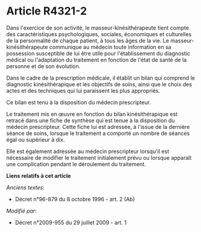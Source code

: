 # Article R4321-2

Dans l'exercice de son activité, le masseur-kinésithérapeute tient compte des caractéristiques psychologiques, sociales,
économiques et culturelles de la personnalité de chaque patient, à tous les âges de la vie. Le masseur-kinésithérapeute
communique au médecin toute information en sa possession susceptible de lui être utile pour l'établissement du diagnostic
médical ou l'adaptation du traitement en fonction de l'état de santé de la personne et de son évolution.

Dans le cadre de la prescription médicale, il établit un bilan qui comprend le diagnostic kinésithérapique et les objectifs
de soins, ainsi que le choix des actes et des techniques qui lui paraissent les plus appropriés.

Ce bilan est tenu à la disposition du médecin prescripteur. 

Le traitement mis en œuvre en fonction du bilan kinésithérapique est retracé dans une fiche de synthèse qui est tenue à la
disposition du médecin prescripteur. Cette fiche lui est adressée, à l'issue de la dernière séance de soins, lorsque le
traitement a comporté un nombre de séances égal ou supérieur à dix. 

Elle est également adressée au médecin prescripteur lorsqu'il est nécessaire de modifier le traitement initialement prévu ou
lorsque apparaît une complication pendant le déroulement du traitement.

**Liens relatifs à cet article**

_Anciens textes_:

  - Décret n°96-879 du 8 octobre 1996 - art. 2 (Ab)

_Modifié par_:

  - Décret n°2009-955 du 29 juillet 2009 - art. 1
